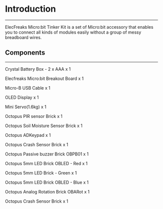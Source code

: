 # Introduction 
---
ElecFreaks Micro:bit Tinker Kit is a set of Micro:bit accessory that enables you to connect all kinds of modules easily without a group of messy breadboard wires.

## Components
---
Crystal Battery Box - 2 x AAA	x 1

Elecfreaks Micro:bit Breakout Board	x 1

Micro-B USB Cable	x	1

OLED Display x	1

Mini Servo(1.6kg)	x	1

Octopus PIR sensor Brick	x	1

Octopus Soil Moisture Sensor Brick	x	1

Octopus ADKeypad	x	1

Octopus Crash Sensor Brick	x	1

Octopus Passive buzzer Brick OBPB01	x	1

Octopus 5mm LED Brick OBLED - Red	x	1

Octopus 5mm LED Brick - Green	x	1

Octopus 5mm LED Brick OBLED - Blue	x	1

Octopus Analog Rotation Brick OBARot	x	1

Octopus Crash Sensor Brick	x	1
